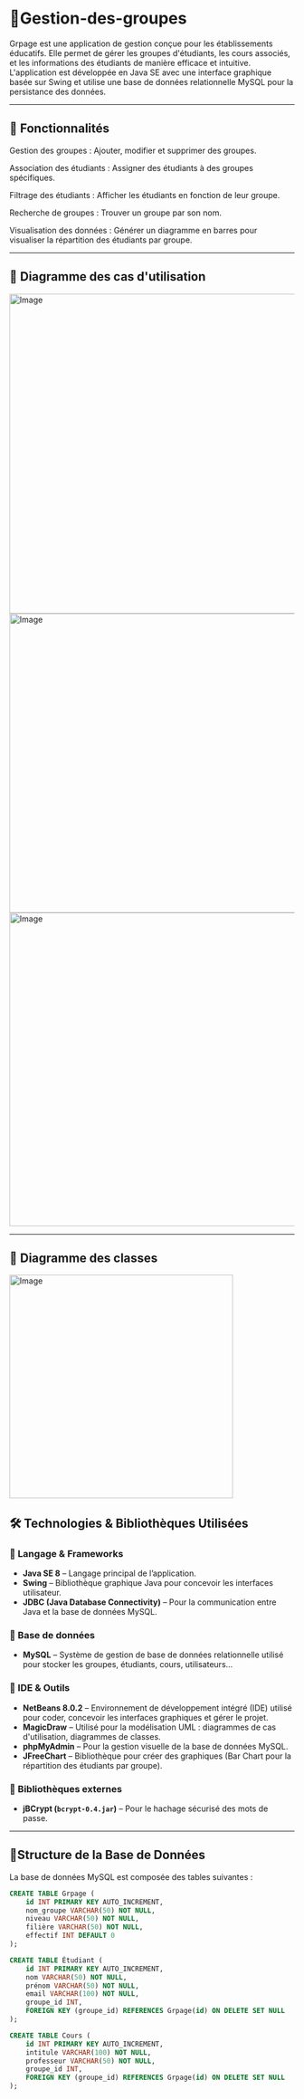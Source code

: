 # 🎯Gestion-des-groupes

Grpage est une application de gestion conçue pour les établissements éducatifs. Elle permet de gérer les groupes d'étudiants, 
les cours associés, et les informations des étudiants de manière efficace et intuitive. L'application est développée en Java
SE avec une interface graphique basée sur Swing et utilise une base de données relationnelle MySQL  pour la persistance des données.

---

## 🎯 Fonctionnalités

Gestion des groupes : Ajouter, modifier et supprimer des groupes.

Association des étudiants : Assigner des étudiants à des groupes spécifiques.

Filtrage des étudiants : Afficher les étudiants en fonction de leur groupe.

Recherche de groupes : Trouver un groupe par son nom.

Visualisation des données : Générer un diagramme en barres pour visualiser la répartition des étudiants par groupe.

---
## 🎯 Diagramme des cas d'utilisation
<img width="565" alt="Image" src="https://github.com/user-attachments/assets/a44033f6-806e-46b2-b240-3ae6070ddee2" />
<img width="529" alt="Image" src="https://github.com/user-attachments/assets/c25e1399-8bcb-4fb8-93ea-777511fae7c2" />
<img width="554" alt="Image" src="https://github.com/user-attachments/assets/30417ea9-23b6-4726-8314-044423319b10" />

---
## 🎯 Diagramme des classes
<img width="395" alt="Image" src="https://github.com/user-attachments/assets/0deec82d-b27d-4664-9982-91232cb16f5a" />


## 🛠️ Technologies & Bibliothèques Utilisées
### 🔷 Langage & Frameworks
- **Java SE 8** – Langage principal de l’application.
- **Swing** – Bibliothèque graphique Java pour concevoir les interfaces utilisateur.
- **JDBC (Java Database Connectivity)** – Pour la communication entre Java et la base de données MySQL.

### 🔷 Base de données
- **MySQL** – Système de gestion de base de données relationnelle utilisé pour stocker les groupes, étudiants, cours, utilisateurs...

### 🔷 IDE & Outils
- **NetBeans 8.0.2** – Environnement de développement intégré (IDE) utilisé pour coder, concevoir les interfaces graphiques et gérer le projet.
- **MagicDraw** – Utilisé pour la modélisation UML : diagrammes de cas d'utilisation, diagrammes de classes.
- **phpMyAdmin** – Pour la gestion visuelle de la base de données MySQL.
- **JFreeChart** – Bibliothèque pour créer des graphiques (Bar Chart pour la répartition des étudiants par groupe).

### 🔷 Bibliothèques externes
- **jBCrypt (`bcrypt-0.4.jar`)** – Pour le hachage sécurisé des mots de passe.

---

## 🎯Structure de la Base de Données

La base de données MySQL est composée des tables suivantes :

```sql
CREATE TABLE Grpage (
    id INT PRIMARY KEY AUTO_INCREMENT,
    nom_groupe VARCHAR(50) NOT NULL,
    niveau VARCHAR(50) NOT NULL,
    filière VARCHAR(50) NOT NULL,
    effectif INT DEFAULT 0
);

CREATE TABLE Étudiant (
    id INT PRIMARY KEY AUTO_INCREMENT,
    nom VARCHAR(50) NOT NULL,
    prénom VARCHAR(50) NOT NULL,
    email VARCHAR(100) NOT NULL,
    groupe_id INT,
    FOREIGN KEY (groupe_id) REFERENCES Grpage(id) ON DELETE SET NULL
);

CREATE TABLE Cours (
    id INT PRIMARY KEY AUTO_INCREMENT,
    intitule VARCHAR(100) NOT NULL,
    professeur VARCHAR(50) NOT NULL,
    groupe_id INT,
    FOREIGN KEY (groupe_id) REFERENCES Grpage(id) ON DELETE SET NULL
);

